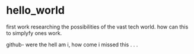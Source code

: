 # hello_world
first work
researching the possibilities of the vast tech world.
how can this to simplyfy ones work.


github- were the hell am i, how come i missed this . . .
